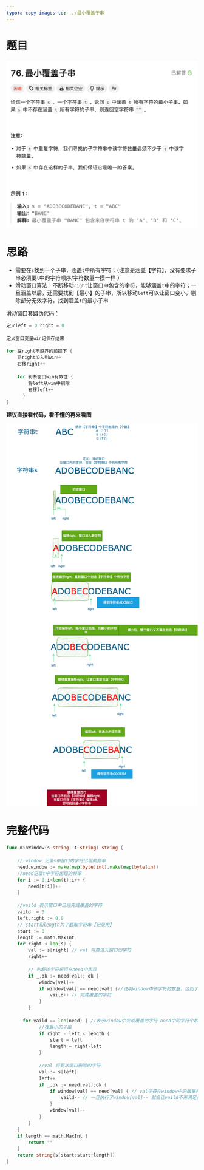 ```yaml
---
typora-copy-images-to: ../最小覆盖子串
---
```


# 题目

![](./image-20231120220824288.png)

# 思路

- 需要在`s`找到一个子串，涵盖`t`中所有字符；（注意是涵盖【字符】，没有要求子串必须要`t`中的字符顺序/字符数量一摸一样 ）
- 滑动窗口算法：不断移动`right`让窗口中包含的字符，能够涵盖`t`中的字符；一旦涵盖以后，还需要找到【最小】的子串，所以移动`left`可以让窗口变小，剔除部分无效字符，找到涵盖`t`的最小子串

滑动窗口套路伪代码：

```go
定义left = 0 right = 0

定义窗口变量win记保存结果

for 在right不越界的前提下 {
    将right加入到win中
    右移right++
	
    for 判断窗口win有效性 {
        将left从win中剔除
        右移left++
      }
}
```



**建议直接看代码，看不懂的再来看图**

![](./coverString.png)

# 完整代码

```go
func minWindow(s string, t string) string {
    
    // window 记录s中窗口内字符出现的频率
    need,window := make(map[byte]int),make(map[byte]int)
  	//need记录t中字符出现的频率
    for i := 0;i<len(t);i++ {
        need[t[i]]++ 
    }

    //vaild 表示窗口中已经完成覆盖的字符
    vaild := 0
    left,right := 0,0
  	// start和length为了截取字符串【记录用】
    start := 0
    length := math.MaxInt
    for right < len(s) {
        val := s[right] // val 将要进入窗口的字符
        right++

        // 判断该字符是否在need中出现
        if _,ok := need[val]; ok {
            window[val]++ 
            if window[val] == need[val] {//说明window中该字符的数量，达到了need中字符的数量
                vaild++ // 完成覆盖的字符
            }
        }

      for vaild == len(need) { //表示window中完成覆盖的字符 need中的字符个数一样【注意！！】这里是len(need)
            //找最小的子串
            if right - left < length { 
                start = left
                length = right-left
            }

            //val 将要从窗口删除的字符
            val := s[left]
            left++
            if _,ok := need[val];ok {
                if window[val] == need[val] { // val字符在window中的数量和need的数量相同
                    vaild-- // 一旦执行了window[val]-- 就会让vaild不再满足覆盖
                }
                window[val]-- 
            }
        }
    }
    if length == math.MaxInt {
        return ""
    }
    return string(s[start:start+length])
}
```





